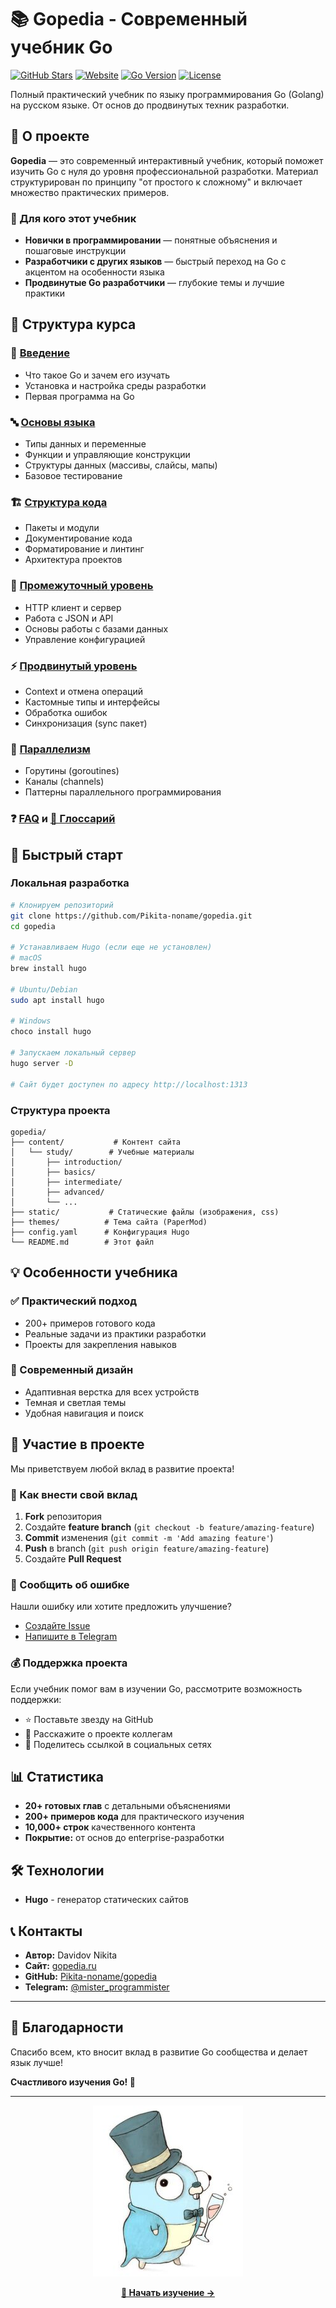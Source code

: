 # 📚 Gopedia - Современный учебник Go

[![GitHub Stars](https://img.shields.io/github/stars/Pikita-noname/gopedia?style=flat-square)](https://github.com/Pikita-noname/gopedia)
[![Website](https://img.shields.io/website?url=https%3A%2F%2Fgopedia.ru&style=flat-square)](https://gopedia.ru)
[![Go Version](https://img.shields.io/badge/Go-1.21+-blue?style=flat-square)](https://golang.org)
[![License](https://img.shields.io/github/license/Pikita-noname/gopedia?style=flat-square)](LICENSE)

Полный практический учебник по языку программирования Go (Golang) на русском языке. От основ до продвинутых техник разработки.

## 🌟 О проекте

**Gopedia** — это современный интерактивный учебник, который поможет изучить Go с нуля до уровня профессиональной разработки. Материал структурирован по принципу "от простого к сложному" и включает множество практических примеров.

### 🎯 Для кого этот учебник

- **Новички в программировании** — понятные объяснения и пошаговые инструкции
- **Разработчики с других языков** — быстрый переход на Go с акцентом на особенности языка
- **Продвинутые Go разработчики** — глубокие темы и лучшие практики

## 📖 Структура курса

### 🚀 [Введение](https://gopedia.ru/study/introduction/)
- Что такое Go и зачем его изучать
- Установка и настройка среды разработки
- Первая программа на Go

### 🔤 [Основы языка](https://gopedia.ru/study/basics/)
- Типы данных и переменные
- Функции и управляющие конструкции
- Структуры данных (массивы, слайсы, мапы)
- Базовое тестирование

### 🏗️ [Структура кода](https://gopedia.ru/study/code-structure/)
- Пакеты и модули
- Документирование кода
- Форматирование и линтинг
- Архитектура проектов

### 🎯 [Промежуточный уровень](https://gopedia.ru/study/intermediate/)
- HTTP клиент и сервер
- Работа с JSON и API
- Основы работы с базами данных
- Управление конфигурацией

### ⚡ [Продвинутый уровень](https://gopedia.ru/study/advanced/)
- Context и отмена операций
- Кастомные типы и интерфейсы
- Обработка ошибок
- Синхронизация (sync пакет)

### 🔄 [Параллелизм](https://gopedia.ru/study/parallelizm/)
- Горутины (goroutines)
- Каналы (channels)
- Паттерны параллельного программирования

### ❓ [FAQ](https://gopedia.ru/study/faq/) и [📝 Глоссарий](https://gopedia.ru/study/glossary/)

## 🚀 Быстрый старт

### Локальная разработка

```bash
# Клонируем репозиторий
git clone https://github.com/Pikita-noname/gopedia.git
cd gopedia

# Устанавливаем Hugo (если еще не установлен)
# macOS
brew install hugo

# Ubuntu/Debian
sudo apt install hugo

# Windows
choco install hugo

# Запускаем локальный сервер
hugo server -D

# Сайт будет доступен по адресу http://localhost:1313
```

### Структура проекта

```
gopedia/
├── content/           # Контент сайта
│   └── study/        # Учебные материалы
│       ├── introduction/
│       ├── basics/
│       ├── intermediate/
│       ├── advanced/
│       └── ...
├── static/           # Статические файлы (изображения, css)
├── themes/          # Тема сайта (PaperMod)
├── config.yaml      # Конфигурация Hugo
└── README.md        # Этот файл
```

## 💡 Особенности учебника

### ✅ Практический подход
- 200+ примеров готового кода
- Реальные задачи из практики разработки
- Проекты для закрепления навыков

### 🎨 Современный дизайн
- Адаптивная верстка для всех устройств
- Темная и светлая темы
- Удобная навигация и поиск


## 🤝 Участие в проекте

Мы приветствуем любой вклад в развитие проекта!

### 📝 Как внести свой вклад

1. **Fork** репозитория
2. Создайте **feature branch** (`git checkout -b feature/amazing-feature`)
3. **Commit** изменения (`git commit -m 'Add amazing feature'`)
4. **Push** в branch (`git push origin feature/amazing-feature`)
5. Создайте **Pull Request**

### 🐛 Сообщить об ошибке

Нашли ошибку или хотите предложить улучшение?
- [Создайте Issue](https://github.com/Pikita-noname/gopedia/issues/new)
- [Напишите в Telegram](https://t.me/mister_programmister)

### 💰 Поддержка проекта

Если учебник помог вам в изучении Go, рассмотрите возможность поддержки:

- ⭐ Поставьте звезду на GitHub
- 📢 Расскажите о проекте коллегам
- 🔗 Поделитесь ссылкой в социальных сетях

## 📊 Статистика

- **20+ готовых глав** с детальными объяснениями
- **200+ примеров кода** для практического изучения  
- **10,000+ строк** качественного контента
- **Покрытие:** от основ до enterprise-разработки

## 🛠️ Технологии

- **Hugo** - генератор статических сайтов

## 📞 Контакты

- **Автор:** Davidov Nikita
- **Сайт:** [gopedia.ru](https://gopedia.ru)
- **GitHub:** [Pikita-noname/gopedia](https://github.com/Pikita-noname/gopedia)
- **Telegram:** [@mister_programmister](https://t.me/mister_programmister)

---

## 🎉 Благодарности

Спасибо всем, кто вносит вклад в развитие Go сообщества и делает язык лучше!

**Счастливого изучения Go! 🚀**

---

<div align="center">

![Go Gopher](static/img/fancygopher.jpg)

**[🌟 Начать изучение →](https://gopedia.ru/study/)**

</div>